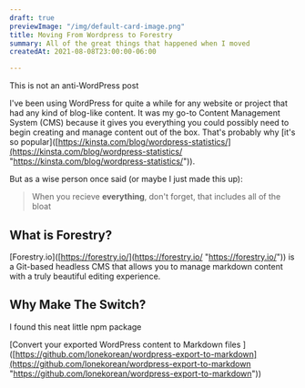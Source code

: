 ```yaml
---
draft: true
previewImage: "/img/default-card-image.png"
title: Moving From Wordpress to Forestry
summary: All of the great things that happened when I moved
createdAt: 2021-08-08T23:00:00-06:00

---
```

This is not an anti-WordPress post

I've been using WordPress for quite a while for any website or project that had any kind of blog-like content. It was my go-to Content Management System (CMS) because it gives you everything you could possibly need to begin creating and manage content out of the box. That's probably why \[it's so popular\]([https://kinsta.com/blog/wordpress-statistics/](https://kinsta.com/blog/wordpress-statistics/ "https://kinsta.com/blog/wordpress-statistics/")).

But as a wise person once said (or maybe I just made this up):

> When you recieve **everything**, don't forget, that includes all of the bloat

## 

## What is Forestry?

\[Forestry.io\]([https://forestry.io/](https://forestry.io/ "https://forestry.io/")) is a Git-based headless CMS that allows you to manage markdown content with a truly beautiful editing experience.

## Why Make The Switch?

I found this neat little npm package

\[Convert your exported WordPress content to Markdown files \]([https://github.com/lonekorean/wordpress-export-to-markdown](https://github.com/lonekorean/wordpress-export-to-markdown "https://github.com/lonekorean/wordpress-export-to-markdown"))